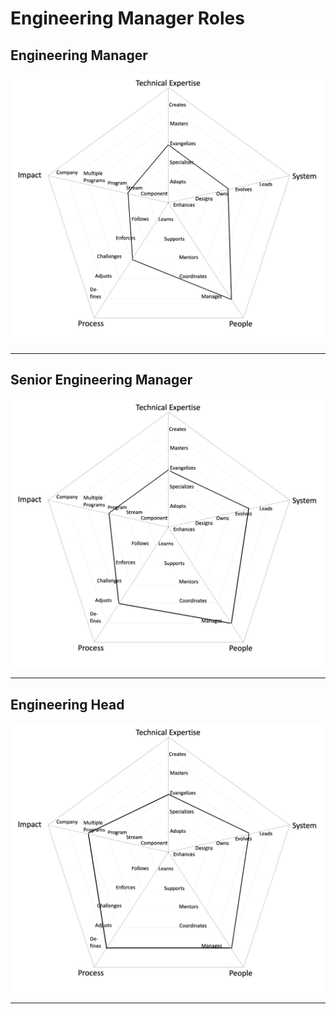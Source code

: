 # Engineering Manager Roles

## Engineering Manager

![assets/06.em.jpg](assets/06.em.jpg)

---

## Senior Engineering Manager

![assets/07.senior-em.jpg](assets/07.senior-em.jpg)

---

## Engineering Head

![assets/08.head.jpg](assets/08.head.jpg)

---
